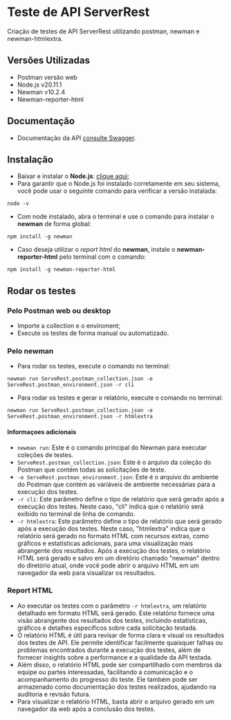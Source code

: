 # Teste de API ServerRest 
Criação de testes de API ServerRest utilizando postman, newman e newman-htmlextra.

## Versões Utilizadas
- Postman versão web
- Node.js v20.11.1
- Newman v10.2.4
- Newman-reporter-html

## Documentação

- Documentação da API [consulte Swagger](https://serverest.dev).

## Instalação

- Baixar e instalar o **Node.js**: [clique aqui](https://nodejs.org/en/download);
- Para garantir que o Node.js foi instalado corretamente em seu sistema, você pode usar o seguinte comando para verificar a versão instalada:
```
node -v
```
- Com node instalado, abra o terminal e use o comando para instalar o **newman** de forma global:
```
npm install -g newman
```
- Caso deseja utilizar o *report html* do **newman**, instale o **newman-reporter-html** pelo terminal com o comando:
```
npm install -g newman-reporter-html
```

## Rodar os testes

### Pelo Postman web ou desktop

-  Importe a collection e o enviroment;
-  Execute os testes de forma manual ou automatizado.

### Pelo newman
- Para rodar os testes, execute o comando no terminal:
```
newman run ServeRest.postman_collection.json -e ServeRest.postman_environment.json -r cli
```
- Para rodar os testes e gerar o relatório, execute o comando no terminal:
```
newman run ServeRest.postman_collection.json -e ServeRest.postman_environment.json -r htmlextra
```
#### Informaçoes adicionais
- `newman run`: Este é o comando principal do Newman para executar coleções de testes.
- `ServeRest.postman_collection.json`: Este é o arquivo da coleção do Postman que contém todas as solicitações de teste.
- `-e ServeRest.postman_environment.json`: Este é o arquivo do ambiente do Postman que contém as variáveis de ambiente necessárias para a execução dos testes.
- `-r cli`: Este parâmetro define o tipo de relatório que será gerado após a execução dos testes. Neste caso, "cli" indica que o relatório será exibido no terminal de linha de comando.
- `-r htmlextra`: Este parâmetro define o tipo de relatório que será gerado após a execução dos testes. Neste caso, "htmlextra" indica que o relatório será gerado no formato HTML com recursos extras, como gráficos e estatísticas adicionais, para uma visualização mais abrangente dos resultados. Após a execução dos testes, o relatório HTML será gerado e salvo em um diretório chamado "newman" dentro do diretório atual, onde você pode abrir o arquivo HTML em um navegador da web para visualizar os resultados.

### Report HTML

- Ao executar os testes com o parâmetro `-r htmlextra`, um relatório detalhado em formato HTML será gerado. Este relatório fornece uma visão abrangente dos resultados dos testes, incluindo estatísticas, gráficos e detalhes específicos sobre cada solicitação testada.
- O relatório HTML é útil para revisar de forma clara e visual os resultados dos testes de API. Ele permite identificar facilmente quaisquer falhas ou problemas encontrados durante a execução dos testes, além de fornecer insights sobre a performance e a qualidade da API testada.
- Além disso, o relatório HTML pode ser compartilhado com membros da equipe ou partes interessadas, facilitando a comunicação e o acompanhamento do progresso do teste. Ele também pode ser armazenado como documentação dos testes realizados, ajudando na auditoria e revisão futura.
- Para visualizar o relatório HTML, basta abrir o arquivo gerado em um navegador da web após a conclusão dos testes.

